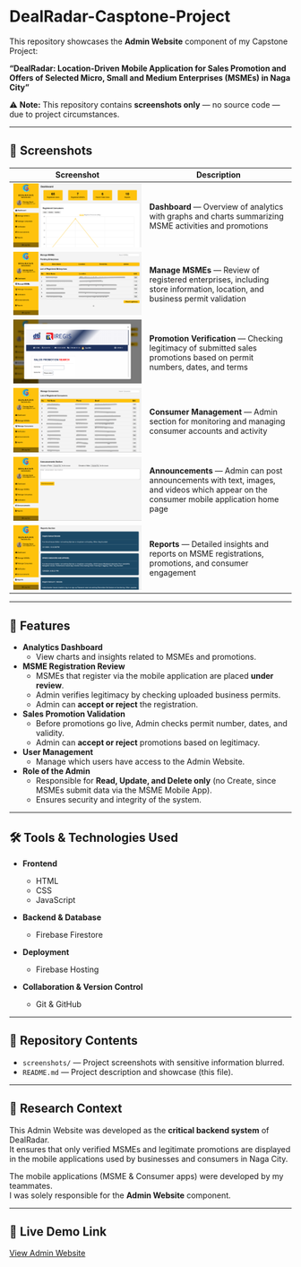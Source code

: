 # DealRadar-Casptone-Project

This repository showcases the **Admin Website** component of my Capstone Project:

**“DealRadar: Location-Driven Mobile Application for Sales Promotion and Offers of Selected Micro, Small and Medium Enterprises (MSMEs) in Naga City”**

⚠️ **Note:** This repository contains **screenshots only** — no source code — due to project circumstances.  

---

## 📸 Screenshots

| Screenshot | Description |
|------------|-------------|
| ![Screenshot 1](screenshots/Dealradar-Dashboard.png) | **Dashboard** — Overview of analytics with graphs and charts summarizing MSME activities and promotions |
| ![Screenshot 2](screenshots/Dealradar-MSME.png) | **Manage MSMEs** — Review of registered enterprises, including store information, location, and business permit validation |
| ![Screenshot 3](screenshots/Dealradar-Promo-Review.png) | **Promotion Verification** — Checking legitimacy of submitted sales promotions based on permit numbers, dates, and terms |
| ![Screenshot 4](screenshots/Dealradar-Consumer-Review.png) | **Consumer Management** — Admin section for monitoring and managing consumer accounts and activity |
| ![Screenshot 6](screenshots/Dealradar-Announcement.png) | **Announcements** — Admin can post announcements with text, images, and videos which appear on the consumer mobile application home page |
| ![Screenshot 5](screenshots/Dealradar-Reports.png) | **Reports** — Detailed insights and reports on MSME registrations, promotions, and consumer engagement |

---

## 📌 Features

- **Analytics Dashboard**
  - View charts and insights related to MSMEs and promotions.
- **MSME Registration Review**
  - MSMEs that register via the mobile application are placed **under review**.  
  - Admin verifies legitimacy by checking uploaded business permits.  
  - Admin can **accept or reject** the registration.
- **Sales Promotion Validation**
  - Before promotions go live, Admin checks permit number, dates, and validity.  
  - Admin can **accept or reject** promotions based on legitimacy.  
- **User Management**
  - Manage which users have access to the Admin Website.  
- **Role of the Admin**
  - Responsible for **Read, Update, and Delete only** (no Create, since MSMEs submit data via the MSME Mobile App).  
  - Ensures security and integrity of the system.

---

## 🛠 Tools & Technologies Used

- **Frontend**
  - HTML  
  - CSS  
  - JavaScript  

- **Backend & Database**
  - Firebase Firestore  

- **Deployment**
  - Firebase Hosting  

- **Collaboration & Version Control**
  - Git & GitHub  

---

## 📂 Repository Contents
- `screenshots/` — Project screenshots with sensitive information blurred.  
- `README.md` — Project description and showcase (this file).  

---

## 📄 Research Context
This Admin Website was developed as the **critical backend system** of DealRadar.  
It ensures that only verified MSMEs and legitimate promotions are displayed in the mobile applications used by businesses and consumers in Naga City.  

The mobile applications (MSME & Consumer apps) were developed by my teammates.  
I was solely responsible for the **Admin Website** component.

---

## 🔗 Live Demo Link
[View Admin Website]((https://dealradar-consumer.web.app/))
